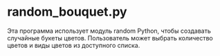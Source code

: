 # random_bouquet.py

Эта программа использует модуль random Python, чтобы создавать случайные букеты цветов. Пользователь может выбрать количество цветов и виды цветов из доступного списка.
